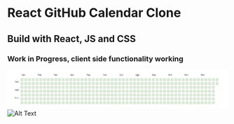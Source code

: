 # React GitHub Calendar Clone

## Build with React, JS and CSS

### Work in Progress, client side functionality working 


![Screenshot](./emptycalendar.png)
![Alt Text](./gif.gif2)